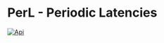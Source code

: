 <!--
Copyright (c) KMG. All Rights Reserved.

Licensed under the Apache License, Version 2.0 (the "License");
you may not use this file except in compliance with the License.
You may obtain a copy of the License at

    http://www.apache.org/licenses/LICENSE-2.0
-->
# PerL - Periodic Latencies

[![Api](https://img.shields.io/badge/PerL-API-brightgreen)](https://kmgowda.github.io/SBK/perl/javadoc/index.html)

